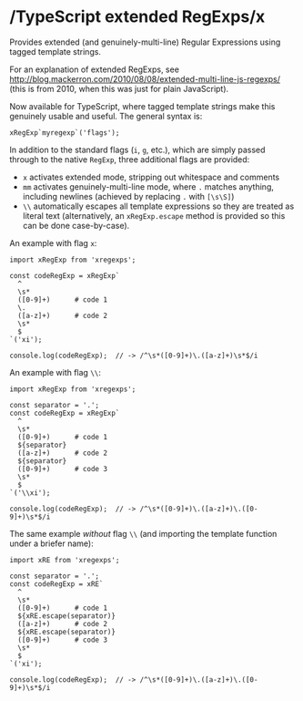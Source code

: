 # /TypeScript extended RegExps/x

Provides extended (and genuinely-multi-line) Regular Expressions using tagged template strings. 

For an explanation of extended RegExps, see http://blog.mackerron.com/2010/08/08/extended-multi-line-js-regexps/ (this is from 2010, when this was just for plain JavaScript).

Now available for TypeScript, where tagged template strings make this genuinely usable and useful. The general syntax is:

    xRegExp`myregexp`('flags');

In addition to the standard flags (`i`, `g`, etc.), which are simply passed through to the native `RegExp`, three additional flags are provided:

* `x` activates extended mode, stripping out whitespace and comments
* `mm` activates genuinely-multi-line mode, where `.` matches anything, including newlines (achieved by replacing `.` with `[\s\S]`)
* `\\` automatically escapes all template expressions so they are treated as literal text (alternatively, an `xRegExp.escape` method is provided so this can be done case-by-case).

An example with flag `x`:
    
    import xRegExp from 'xregexps';
    
    const codeRegExp = xRegExp`
      ^
      \s*
      ([0-9]+)      # code 1
      \.
      ([a-z]+)      # code 2
      \s*
      $
    `('xi');
    
    console.log(codeRegExp);  // -> /^\s*([0-9]+)\.([a-z]+)\s*$/i
    
An example with flag `\\`:

    import xRegExp from 'xregexps';
    
    const separator = '.';
    const codeRegExp = xRegExp`
      ^
      \s*
      ([0-9]+)      # code 1
      ${separator}
      ([a-z]+)      # code 2
      ${separator}
      ([0-9]+)      # code 3
      \s*
      $
    `('\\xi');
    
    console.log(codeRegExp);  // -> /^\s*([0-9]+)\.([a-z]+)\.([0-9]+)\s*$/i
    
The same example *without* flag `\\` (and importing the template function under a briefer name):

    import xRE from 'xregexps';
    
    const separator = '.';
    const codeRegExp = xRE`
      ^
      \s*
      ([0-9]+)      # code 1
      ${xRE.escape(separator)}
      ([a-z]+)      # code 2
      ${xRE.escape(separator)}
      ([0-9]+)      # code 3
      \s*
      $
    `('xi');
    
    console.log(codeRegExp);  // -> /^\s*([0-9]+)\.([a-z]+)\.([0-9]+)\s*$/i
    
    
